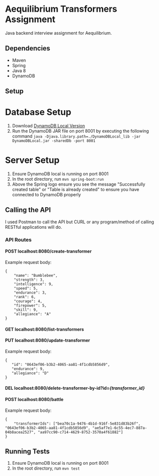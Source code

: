 # Aequilibrium Transformers Assignment
Java backend interview assignment for Aequilibrium.

## Dependencies
* Maven
* Spring
* Java 8
* DynamoDB

## Setup
# Database Setup
1. Download [DynamoDB Local Version](https://docs.aws.amazon.com/amazondynamodb/latest/developerguide/DynamoDBLocal.DownloadingAndRunning.html)
2. Run the DynamoDB JAR file on port 8001 by executing the following command
```java -Djava.library.path=./DynamoDBLocal_lib -jar DynamoDBLocal.jar -sharedDb -port 8001```

# Server Setup
1. Ensure DynamoDB local is running on port 8001
2. In the root directory, run `mvn spring-boot:run`
3. Above the Spring logo ensure you see the message "Successfully created table" or "Table is already created" to ensure you have connected to DynamoDB properly

## Calling the API
I used Postman to call the API but CURL or any program/method of calling RESTful applications will do.

### API Routes
#### POST localhost:8080/create-transformer
Example request body:
```
{
	"name": "Bumblebee",
	"strength": 3,
	"intelligence": 9,
	"speed": 5,
	"endurance": 3,
	"rank": 6,
	"courage": 4,
	"firepower": 5,
	"skill": 9,
	"allegiance": "A"
}
```
#### GET localhost:8080/list-transformers
#### PUT localhost:8080/update-transformer
Example request body:
```
{
   "id": "0643ef06-b3b2-4065-aa81-4f1cdb5856d9",
   "endurance": 9,
   "allegiance": "D"
}
```
#### DEL localhost:8080/delete-transformer-by-id?id=*{transformer_id}*
#### POST localhost:8080/battle
Example request body:
```
{
	"transformerIds": ["bea70c1a-9476-4b1d-916f-5e831d83b26f", "0643ef06-b3b2-4065-aa81-4f1cdb5856d9", "ae5af7e1-6c55-4ec7-887a-04b8acea2527", "aa97cc90-c714-4629-8752-3570a4f61882"]
}
```

## Running Tests
1. Ensure DynamoDB local is running on port 8001
2. In the root directory, run `mvn test`